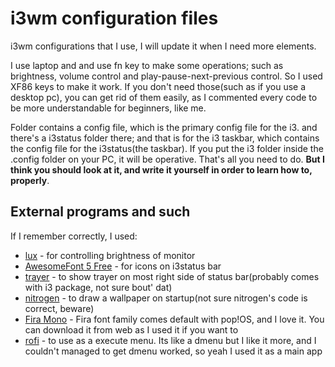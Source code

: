 # i3wm configuration files
i3wm configurations that I use, I will update it when I need more elements.

I use laptop and and use fn key to make some operations; such as brightness, volume control and play-pause-next-previous control. So I used XF86 keys to make it work. If you don't need those(such as if you use a desktop pc), you can get rid of them easily, as I commented every code to be more understandable for beginners, like me.

Folder contains a config file, which is the primary config file for the i3. and there's a i3status folder there; and that is for the i3 taskbar, which contains the config file for the i3status(the taskbar). If you put the i3 folder inside the .config folder on your PC, it will be operative. That's all you need to do. **But I think you should look at it, and write it yourself in order to learn how to, properly**.

## External programs and such

If I remember correctly, I used:
* [lux](https://github.com/Lux-core/lux/releases) - for controlling brightness of monitor
* [AwesomeFont 5 Free](https://fontawesome.com/) - for icons on i3status bar
* [trayer](https://linuxx.info/trayer/) - to show trayer on most right side of status bar(probably comes with i3 package, not sure bout' dat)
* [nitrogen](https://wiki.archlinux.org/index.php/Nitrogen) - to draw a wallpaper on startup(not sure nitrogen's code is correct, beware)
* [Fira Mono](https://fonts.google.com/specimen/Fira+Mono?preview.text_type=custom) - Fira font family comes default with pop!OS, and I love it. You can download it from web as I used it if you want to
* [rofi](https://wiki.archlinux.org/index.php/Rofi) - to use as a execute menu. Its like a dmenu but I like it more, and I couldn't managed to get dmenu worked, so yeah I used it as a main app  
